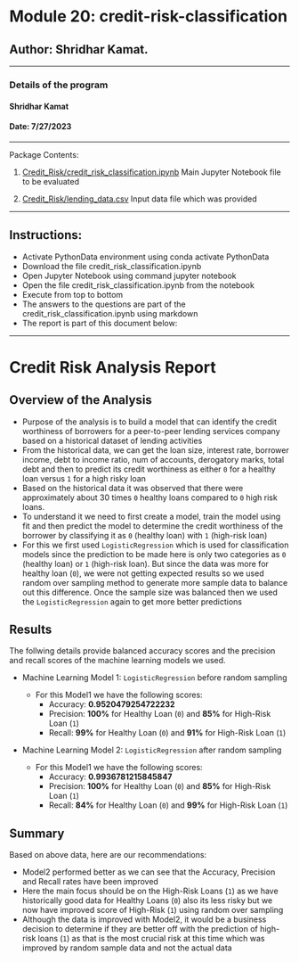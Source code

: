 # Module 20: credit-risk-classification

## Author: Shridhar Kamat.
<hr>

### Details of the program 
#### Shridhar Kamat
#### Date: 7/27/2023
<hr>
Package Contents:

1. [Credit_Risk/credit_risk_classification.ipynb](https://github.com/shriparna/credit-risk-classification/blob/main/Credit_Risk/credit_risk_classification.ipynb) Main Jupyter Notebook file to be evaluated

2. [Credit_Risk/lending_data.csv](https://github.com/shriparna/credit-risk-classification/blob/main/Credit_Risk/lending_data.csv) Input data file which was provided

<hr>

## Instructions:

- Activate PythonData environment using conda activate PythonData
- Download the file credit_risk_classification.ipynb
- Open Jupyter Notebook using command jupyter notebook
- Open the file credit_risk_classification.ipynb from the notebook
- Execute from top to bottom   
- The answers to the questions are part of the credit_risk_classification.ipynb using markdown
- The report is part of this document below:

<hr>

# Credit Risk Analysis Report

## Overview of the Analysis

* Purpose of the analysis is to build a model that can identify the credit worthiness of borrowers for a peer-to-peer lending services company based on a historical dataset of lending activities
* From the historical data, we can get the loan size,	interest rate, borrower income,	debt to income ratio,	num of accounts, derogatory marks, total debt and then to predict its credit worthiness as either `0` for a healthy loan versus `1` for a high risky loan
* Based on the historical data it was observed that there were approximately about 30 times `0` healthy loans compared to `0` high risk loans. 
* To understand it we need to first create a model, train the model using fit and then predict the model to determine the credit worthiness of the borrower by classifying it as `0` (healthy loan) with `1` (high-risk loan)
* For this we first used `LogisticRegression` which is used for classification models since the prediction to be made here is only two categories as `0` (healthy loan) or `1` (high-risk loan). But since the data was more for healthy loan (`0`), we were not getting expected results so we used random over sampling method to generate more sample data to balance out this difference. Once the sample size was balanced then we used the `LogisticRegression` again to get more better predictions

## Results

The follwing details provide balanced accuracy scores and the precision and recall scores of the machine learning models we used.

* Machine Learning Model 1: `LogisticRegression` before random sampling 
  * For this Model1 we have the following scores:
    * Accuracy: **0.9520479254722232**
    * Precision: **100%** for Healthy Loan (`0`) and **85%** for High-Risk Loan (`1`)
    * Recall: **99%** for Healthy Loan (`0`) and **91%** for High-Risk Loan (`1`)

* Machine Learning Model 2: `LogisticRegression` after random sampling 
  * For this Model1 we have the following scores:
    * Accuracy: **0.9936781215845847**
    * Precision: **100%** for Healthy Loan (`0`) and **85%** for High-Risk Loan (`1`)
    * Recall: **84%** for Healthy Loan (`0`) and **99%** for High-Risk Loan (`1`)

## Summary
Based on above data, here are our recommendations:
* Model2 performed better as we can see that the Accuracy, Precision and Recall rates have been improved 
* Here the main focus should be on the High-Risk Loans (`1`) as we have historically good data for Healthy Loans (`0`) also its less risky but we now have improved score of High-Risk (`1`) using random over sampling
* Although the data is improved with Model2, it would be a business decision to determine if they are better off with the prediction of high-risk loans (`1`) as that is the most crucial risk at this time which was improved by random sample data and not the actual data

